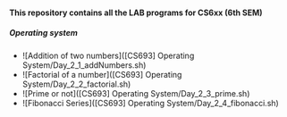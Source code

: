 #### This repository contains all the LAB programs for CS6xx (6th SEM)

##### Operating system

* ![Addition of two numbers]([CS693] Operating System/Day_2_1_addNumbers.sh)
* ![Factorial of a number]([CS693] Operating System/Day_2_2_factorial.sh)
* ![Prime or not]([CS693] Operating System/Day_2_3_prime.sh)
* ![Fibonacci Series]([CS693] Operating System/Day_2_4_fibonacci.sh)